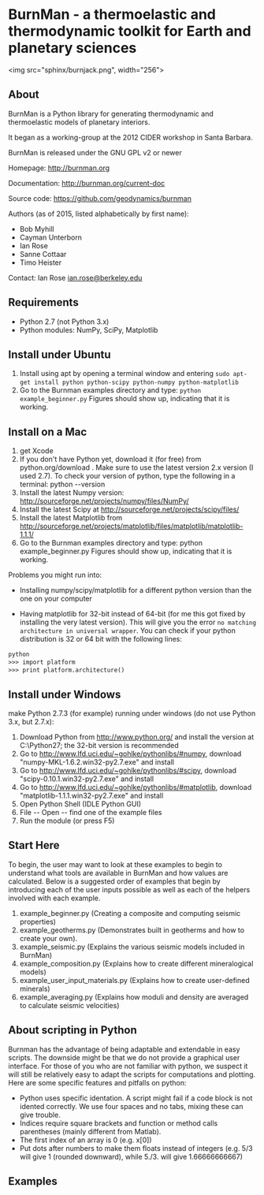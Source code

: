 # BurnMan - a thermoelastic and thermodynamic toolkit for Earth and planetary sciences
<img src="sphinx/burnjack.png", width="256">
## About

BurnMan is a Python library for generating thermodynamic and thermoelastic models of planetary interiors.

It began as a working-group at the 2012 CIDER workshop in Santa Barbara.

BurnMan is released under the GNU GPL v2 or newer

Homepage: http://burnman.org

Documentation: http://burnman.org/current-doc

Source code: https://github.com/geodynamics/burnman

Authors (as of 2015, listed alphabetically by first name):
* Bob Myhill
* Cayman Unterborn
* Ian Rose
* Sanne Cottaar
* Timo Heister

Contact: Ian Rose 
ian.rose@berkeley.edu

## Requirements

* Python 2.7 (not Python 3.x)
* Python modules:
  NumPy, SciPy, Matplotlib


## Install under Ubuntu

1. Install using apt by opening a terminal window and entering
`sudo apt-get install python python-scipy python-numpy python-matplotlib` 
2. Go to the Burnman examples directory and type:
```python example_beginner.py```
Figures should show up, indicating that it is working.


## Install on a Mac

1. get Xcode
2. If you don't have Python yet, download it (for free) from
   python.org/download . Make sure to use the latest version 2.x version (I
   used 2.7). To check your version of python, type the following in a
   terminal: 
     python --version
3. Install the latest Numpy version: http://sourceforge.net/projects/numpy/files/NumPy/
4. Install the latest Scipy at http://sourceforge.net/projects/scipy/files/
5. Install the latest Matplotlib from http://sourceforge.net/projects/matplotlib/files/matplotlib/matplotlib-1.1.1/
6. Go to the Burnman examples directory and type:
	python example_beginner.py
    Figures should show up, indicating that it is working.

Problems you might run into:

* Installing numpy/scipy/matplotlib for a different python version than the
  one on your computer

* Having matplotlib for 32-bit instead of 64-bit (for me this got fixed by
  installing the very latest version). This will give you the error `no
  matching architecture in universal wrapper`. You can check if your python
  distribution is 32 or 64 bit with the following lines:
```
python 
>>> import platform
>>> print platform.architecture()
```

## Install under Windows

make Python 2.7.3 (for example) running under windows (do not use Python 3.x, but 2.7.x):

1. Download Python from http://www.python.org/ and install the version at C:\Python27\; the 32-bit version is recommended
2. Go to http://www.lfd.uci.edu/~gohlke/pythonlibs/#numpy, download "numpy-MKL-1.6.2.win32-py2.7.exe" and install
3. Go to http://www.lfd.uci.edu/~gohlke/pythonlibs/#scipy, download "scipy-0.10.1.win32-py2.7.exe" and install
4. Go to http://www.lfd.uci.edu/~gohlke/pythonlibs/#matplotlib, download "matplotlib-1.1.1.win32-py2.7.exe" and install
5. Open Python Shell (IDLE Python GUI)
6. File -- Open -- find one of the example files
7. Run the module (or press F5)

## Start Here

To begin, the user may want to look at these examples to begin to understand
what tools are available in BurnMan and how values are calculated. Below is a
suggested order of examples that begin by introducing each of the user inputs
possible as well as each of the helpers involved with each example.

1. example_beginner.py (Creating a composite and computing seismic properties)
1. example_geotherms.py (Demonstrates built in geotherms and how to create
   your own).
2. example_seismic.py (Explains the various seismic models included in
   BurnMan)
3. example_composition.py (Explains how to create different mineralogical models) 
4. example_user_input_materials.py (Explains how to create user-defined
   minerals)
5. example_averaging.py (Explains how moduli and density are averaged to
   calculate seismic velocities)


## About scripting in Python

Burnman has the advantage of being adaptable and extendable in easy scripts. The downside might be that we do not
provide a graphical user interface. For those of you who are not familiar  with python, we suspect it will still be 
relatively easy to adapt the scripts for computations and plotting. 
Here are some specific features and pitfalls on python:

* Python uses specific identation. A script might fail if a code block is not idented correctly. We use four spaces and no tabs, 
  mixing these can give trouble.
* Indices require square brackets and function or method calls parentheses (mainly different from Matlab).
* The first index of an array is 0 (e.g. x[0])
* Put dots after numbers to make them floats instead of integers (e.g. 5/3 will give 1 (rounded downward), while 5./3. will give 1.66666666667)


## Examples 
